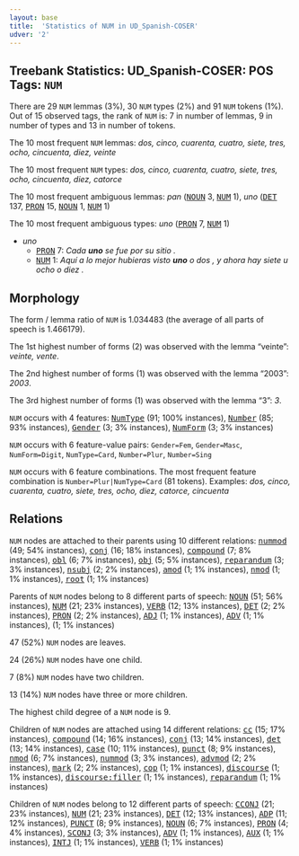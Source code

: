 ```yaml
---
layout: base
title:  'Statistics of NUM in UD_Spanish-COSER'
udver: '2'
---
```


## Treebank Statistics: UD_Spanish-COSER: POS Tags: `NUM`

There are 29 `NUM` lemmas (3%), 30 `NUM` types (2%) and 91 `NUM` tokens (1%).
Out of 15 observed tags, the rank of `NUM` is: 7 in number of lemmas, 9 in number of types and 13 in number of tokens.

The 10 most frequent `NUM` lemmas: <em>dos, cinco, cuarenta, cuatro, siete, tres, ocho, cincuenta, diez, veinte</em>

The 10 most frequent `NUM` types:  <em>dos, cinco, cuarenta, cuatro, siete, tres, ocho, cincuenta, diez, catorce</em>

The 10 most frequent ambiguous lemmas: <em>pan</em> (<tt><a href="es_coser-pos-NOUN.html">NOUN</a></tt> 3, <tt><a href="es_coser-pos-NUM.html">NUM</a></tt> 1), <em>uno</em> (<tt><a href="es_coser-pos-DET.html">DET</a></tt> 137, <tt><a href="es_coser-pos-PRON.html">PRON</a></tt> 15, <tt><a href="es_coser-pos-NOUN.html">NOUN</a></tt> 1, <tt><a href="es_coser-pos-NUM.html">NUM</a></tt> 1)

The 10 most frequent ambiguous types:  <em>uno</em> (<tt><a href="es_coser-pos-PRON.html">PRON</a></tt> 7, <tt><a href="es_coser-pos-NUM.html">NUM</a></tt> 1)


* <em>uno</em>
  * <tt><a href="es_coser-pos-PRON.html">PRON</a></tt> 7: <em>Cada <b>uno</b> se fue por su sitio .</em>
  * <tt><a href="es_coser-pos-NUM.html">NUM</a></tt> 1: <em>Aquí a lo mejor hubieras visto <b>uno</b> o dos , y ahora hay siete u ocho o diez .</em>

## Morphology

The form / lemma ratio of `NUM` is 1.034483 (the average of all parts of speech is 1.466179).

The 1st highest number of forms (2) was observed with the lemma “veinte”: <em>veinte, vente</em>.

The 2nd highest number of forms (1) was observed with the lemma “2003”: <em>2003</em>.

The 3rd highest number of forms (1) was observed with the lemma “3”: <em>3</em>.

`NUM` occurs with 4 features: <tt><a href="es_coser-feat-NumType.html">NumType</a></tt> (91; 100% instances), <tt><a href="es_coser-feat-Number.html">Number</a></tt> (85; 93% instances), <tt><a href="es_coser-feat-Gender.html">Gender</a></tt> (3; 3% instances), <tt><a href="es_coser-feat-NumForm.html">NumForm</a></tt> (3; 3% instances)

`NUM` occurs with 6 feature-value pairs: `Gender=Fem`, `Gender=Masc`, `NumForm=Digit`, `NumType=Card`, `Number=Plur`, `Number=Sing`

`NUM` occurs with 6 feature combinations.
The most frequent feature combination is `Number=Plur|NumType=Card` (81 tokens).
Examples: <em>dos, cinco, cuarenta, cuatro, siete, tres, ocho, diez, catorce, cincuenta</em>


## Relations

`NUM` nodes are attached to their parents using 10 different relations: <tt><a href="es_coser-dep-nummod.html">nummod</a></tt> (49; 54% instances), <tt><a href="es_coser-dep-conj.html">conj</a></tt> (16; 18% instances), <tt><a href="es_coser-dep-compound.html">compound</a></tt> (7; 8% instances), <tt><a href="es_coser-dep-obl.html">obl</a></tt> (6; 7% instances), <tt><a href="es_coser-dep-obj.html">obj</a></tt> (5; 5% instances), <tt><a href="es_coser-dep-reparandum.html">reparandum</a></tt> (3; 3% instances), <tt><a href="es_coser-dep-nsubj.html">nsubj</a></tt> (2; 2% instances), <tt><a href="es_coser-dep-amod.html">amod</a></tt> (1; 1% instances), <tt><a href="es_coser-dep-nmod.html">nmod</a></tt> (1; 1% instances), <tt><a href="es_coser-dep-root.html">root</a></tt> (1; 1% instances)

Parents of `NUM` nodes belong to 8 different parts of speech: <tt><a href="es_coser-pos-NOUN.html">NOUN</a></tt> (51; 56% instances), <tt><a href="es_coser-pos-NUM.html">NUM</a></tt> (21; 23% instances), <tt><a href="es_coser-pos-VERB.html">VERB</a></tt> (12; 13% instances), <tt><a href="es_coser-pos-DET.html">DET</a></tt> (2; 2% instances), <tt><a href="es_coser-pos-PRON.html">PRON</a></tt> (2; 2% instances), <tt><a href="es_coser-pos-ADJ.html">ADJ</a></tt> (1; 1% instances), <tt><a href="es_coser-pos-ADV.html">ADV</a></tt> (1; 1% instances),  (1; 1% instances)

47 (52%) `NUM` nodes are leaves.

24 (26%) `NUM` nodes have one child.

7 (8%) `NUM` nodes have two children.

13 (14%) `NUM` nodes have three or more children.

The highest child degree of a `NUM` node is 9.

Children of `NUM` nodes are attached using 14 different relations: <tt><a href="es_coser-dep-cc.html">cc</a></tt> (15; 17% instances), <tt><a href="es_coser-dep-compound.html">compound</a></tt> (14; 16% instances), <tt><a href="es_coser-dep-conj.html">conj</a></tt> (13; 14% instances), <tt><a href="es_coser-dep-det.html">det</a></tt> (13; 14% instances), <tt><a href="es_coser-dep-case.html">case</a></tt> (10; 11% instances), <tt><a href="es_coser-dep-punct.html">punct</a></tt> (8; 9% instances), <tt><a href="es_coser-dep-nmod.html">nmod</a></tt> (6; 7% instances), <tt><a href="es_coser-dep-nummod.html">nummod</a></tt> (3; 3% instances), <tt><a href="es_coser-dep-advmod.html">advmod</a></tt> (2; 2% instances), <tt><a href="es_coser-dep-mark.html">mark</a></tt> (2; 2% instances), <tt><a href="es_coser-dep-cop.html">cop</a></tt> (1; 1% instances), <tt><a href="es_coser-dep-discourse.html">discourse</a></tt> (1; 1% instances), <tt><a href="es_coser-dep-discourse-filler.html">discourse:filler</a></tt> (1; 1% instances), <tt><a href="es_coser-dep-reparandum.html">reparandum</a></tt> (1; 1% instances)

Children of `NUM` nodes belong to 12 different parts of speech: <tt><a href="es_coser-pos-CCONJ.html">CCONJ</a></tt> (21; 23% instances), <tt><a href="es_coser-pos-NUM.html">NUM</a></tt> (21; 23% instances), <tt><a href="es_coser-pos-DET.html">DET</a></tt> (12; 13% instances), <tt><a href="es_coser-pos-ADP.html">ADP</a></tt> (11; 12% instances), <tt><a href="es_coser-pos-PUNCT.html">PUNCT</a></tt> (8; 9% instances), <tt><a href="es_coser-pos-NOUN.html">NOUN</a></tt> (6; 7% instances), <tt><a href="es_coser-pos-PRON.html">PRON</a></tt> (4; 4% instances), <tt><a href="es_coser-pos-SCONJ.html">SCONJ</a></tt> (3; 3% instances), <tt><a href="es_coser-pos-ADV.html">ADV</a></tt> (1; 1% instances), <tt><a href="es_coser-pos-AUX.html">AUX</a></tt> (1; 1% instances), <tt><a href="es_coser-pos-INTJ.html">INTJ</a></tt> (1; 1% instances), <tt><a href="es_coser-pos-VERB.html">VERB</a></tt> (1; 1% instances)

